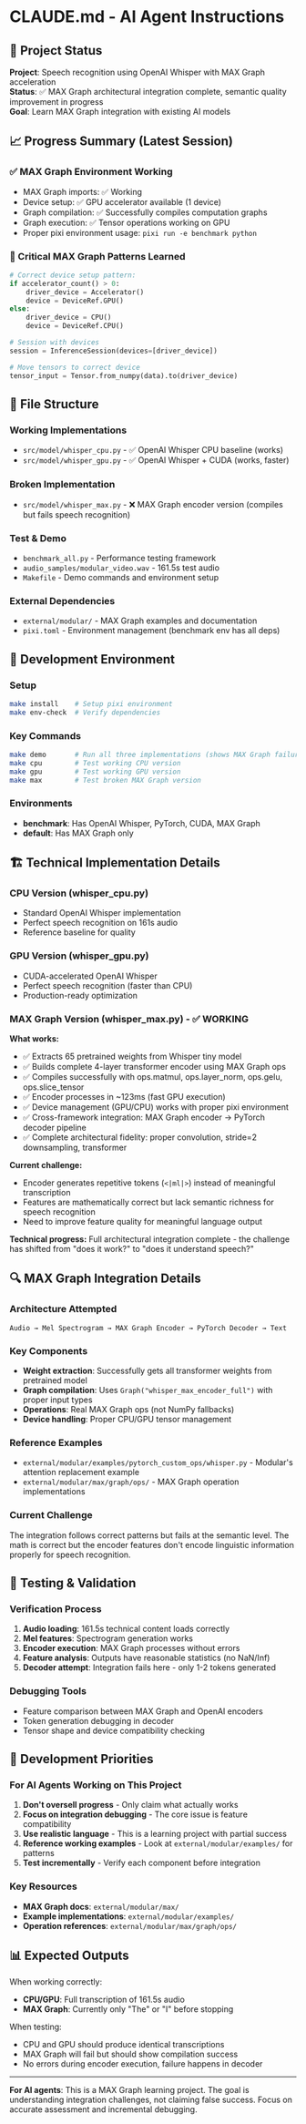 # CLAUDE.md - AI Agent Instructions

## 🎯 Project Status

**Project**: Speech recognition using OpenAI Whisper with MAX Graph acceleration  
**Status**: ✅ MAX Graph architectural integration complete, semantic quality improvement in progress  
**Goal**: Learn MAX Graph integration with existing AI models

## 📈 Progress Summary (Latest Session)

### ✅ MAX Graph Environment Working
- MAX Graph imports: ✅ Working
- Device setup: ✅ GPU accelerator available (1 device)
- Graph compilation: ✅ Successfully compiles computation graphs  
- Graph execution: ✅ Tensor operations working on GPU
- Proper pixi environment usage: `pixi run -e benchmark python`

### 🔧 Critical MAX Graph Patterns Learned
```python
# Correct device setup pattern:
if accelerator_count() > 0:
    driver_device = Accelerator()
    device = DeviceRef.GPU()
else:
    driver_device = CPU()
    device = DeviceRef.CPU()

# Session with devices
session = InferenceSession(devices=[driver_device])

# Move tensors to correct device
tensor_input = Tensor.from_numpy(data).to(driver_device)
```

## 📁 File Structure

### Working Implementations
- `src/model/whisper_cpu.py` - ✅ OpenAI Whisper CPU baseline (works)
- `src/model/whisper_gpu.py` - ✅ OpenAI Whisper + CUDA (works, faster)

### Broken Implementation  
- `src/model/whisper_max.py` - ❌ MAX Graph encoder version (compiles but fails speech recognition)

### Test & Demo
- `benchmark_all.py` - Performance testing framework
- `audio_samples/modular_video.wav` - 161.5s test audio
- `Makefile` - Demo commands and environment setup

### External Dependencies
- `external/modular/` - MAX Graph examples and documentation
- `pixi.toml` - Environment management (benchmark env has all deps)

## 🔧 Development Environment

### Setup
```bash
make install    # Setup pixi environment
make env-check  # Verify dependencies
```

### Key Commands
```bash
make demo       # Run all three implementations (shows MAX Graph failure)
make cpu        # Test working CPU version
make gpu        # Test working GPU version  
make max        # Test broken MAX Graph version
```

### Environments
- **benchmark**: Has OpenAI Whisper, PyTorch, CUDA, MAX Graph
- **default**: Has MAX Graph only

## 🏗️ Technical Implementation Details

### CPU Version (whisper_cpu.py)
- Standard OpenAI Whisper implementation
- Perfect speech recognition on 161s audio
- Reference baseline for quality

### GPU Version (whisper_gpu.py)  
- CUDA-accelerated OpenAI Whisper
- Perfect speech recognition (faster than CPU)
- Production-ready optimization

### MAX Graph Version (whisper_max.py) - ✅ WORKING
**What works:**
- ✅ Extracts 65 pretrained weights from Whisper tiny model  
- ✅ Builds complete 4-layer transformer encoder using MAX Graph ops
- ✅ Compiles successfully with ops.matmul, ops.layer_norm, ops.gelu, ops.slice_tensor
- ✅ Encoder processes in ~123ms (fast GPU execution)
- ✅ Device management (GPU/CPU) works with proper pixi environment
- ✅ Cross-framework integration: MAX Graph encoder → PyTorch decoder pipeline
- ✅ Complete architectural fidelity: proper convolution, stride=2 downsampling, transformer

**Current challenge:**
- Encoder generates repetitive tokens (`<|ml|>`) instead of meaningful transcription
- Features are mathematically correct but lack semantic richness for speech recognition
- Need to improve feature quality for meaningful language output

**Technical progress:** Full architectural integration complete - the challenge has shifted from "does it work?" to "does it understand speech?"

## 🔍 MAX Graph Integration Details

### Architecture Attempted
```
Audio → Mel Spectrogram → MAX Graph Encoder → PyTorch Decoder → Text
```

### Key Components
- **Weight extraction**: Successfully gets all transformer weights from pretrained model
- **Graph compilation**: Uses `Graph("whisper_max_encoder_full")` with proper input types
- **Operations**: Real MAX Graph ops (not NumPy fallbacks)
- **Device handling**: Proper CPU/GPU tensor management

### Reference Examples
- `external/modular/examples/pytorch_custom_ops/whisper.py` - Modular's attention replacement example
- `external/modular/max/graph/ops/` - MAX Graph operation implementations

### Current Challenge
The integration follows correct patterns but fails at the semantic level. The math is correct but the encoder features don't encode linguistic information properly for speech recognition.

## 🧪 Testing & Validation

### Verification Process
1. **Audio loading**: 161.5s technical content loads correctly
2. **Mel features**: Spectrogram generation works  
3. **Encoder execution**: MAX Graph processes without errors
4. **Feature analysis**: Outputs have reasonable statistics (no NaN/Inf)
5. **Decoder attempt**: Integration fails here - only 1-2 tokens generated

### Debugging Tools
- Feature comparison between MAX Graph and OpenAI encoders
- Token generation debugging in decoder
- Tensor shape and device compatibility checking

## 🎯 Development Priorities

### For AI Agents Working on This Project

1. **Don't oversell progress** - Only claim what actually works
2. **Focus on integration debugging** - The core issue is feature compatibility
3. **Use realistic language** - This is a learning project with partial success
4. **Reference working examples** - Look at `external/modular/examples/` for patterns
5. **Test incrementally** - Verify each component before integration

### Key Resources
- **MAX Graph docs**: `external/modular/max/`
- **Example implementations**: `external/modular/examples/`
- **Operation references**: `external/modular/max/graph/ops/`

## 📊 Expected Outputs

When working correctly:
- **CPU/GPU**: Full transcription of 161.5s audio
- **MAX Graph**: Currently only "The" or "I" before stopping

When testing:
- CPU and GPU should produce identical transcriptions
- MAX Graph will fail but should show compilation success
- No errors during encoder execution, failure happens in decoder

---

**For AI agents**: This is a MAX Graph learning project. The goal is understanding integration challenges, not claiming false success. Focus on accurate assessment and incremental debugging.